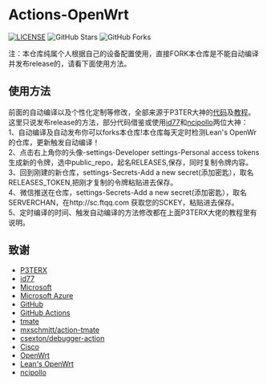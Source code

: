 # Actions-OpenWrt  

[![LICENSE](https://img.shields.io/github/license/mashape/apistatus.svg?style=flat-square&label=LICENSE)](https://github.com/jarod360/Lede-OpenWRT/blob/master/LICENSE)
![GitHub Stars](https://img.shields.io/github/stars/jarod360/Lede-OpenWRT.svg?style=flat-square&label=Stars&logo=github)
![GitHub Forks](https://img.shields.io/github/forks/jarod360/Lede-OpenWRT.svg?style=flat-square&label=Forks&logo=github)

注：本仓库纯属个人根据自己的设备配置使用，直接FORK本仓库是不能自动编译并发布release的，请看下面使用方法。

## 使用方法

前面的自动编译以及个性化定制等修改，全部来源于P3TER大神的[代码](https://github.com/P3TERX/Actions-OpenWrt)及[教程](https://p3terx.com/archives/build-openwrt-with-github-actions.html)。</br>
这里只说发布release的方法，部分代码借鉴或使用[id77](https://github.com/id77/OpenWrt-K2P-firmware)和[ncipollo](https://github.com/ncipollo/release-action)两位大神：</br>
 1、自动编译及自动发布你可以forks本仓库!本仓库每天定时检测Lean's OpenWr的仓库，更新触发自动编译！</br>
 2、点击右上角你的头像-settings-Developer settings-Personal access tokens生成新的令牌，选中public_repo，起名RELEASES,保存，同时复制令牌内容。</br>
 3、回到刚建的新仓库，settings-Secrets-Add a new secret(添加密匙），取名RELEASES_TOKEN,把刚才复制的令牌粘贴进去保存。</br>
 4、微信推送在仓库，settings-Secrets-Add a new secret(添加密匙），取名SERVERCHAN，在http://sc.ftqq.com 获取您的SCKEY，粘贴进去保存。</br>
 5、定时编译的时间、触发自动编译的方法修改都在上面P3TERX大佬的教程里有说明。 </br>
 
## 致谢

- [P3TERX](https://github.com/P3TERX/Actions-OpenWrt)   
- [id77](https://github.com/id77/OpenWrt-K2P-firmware)
- [Microsoft](https://www.microsoft.com)
- [Microsoft Azure](https://azure.microsoft.com)
- [GitHub](https://github.com)
- [GitHub Actions](https://github.com/features/actions)
- [tmate](https://github.com/tmate-io/tmate)
- [mxschmitt/action-tmate](https://github.com/mxschmitt/action-tmate)
- [csexton/debugger-action](https://github.com/csexton/debugger-action)
- [Cisco](https://www.cisco.com/)
- [OpenWrt](https://github.com/openwrt/openwrt)
- [Lean's OpenWrt](https://github.com/coolsnowwolf/lede)
- [ncipollo](https://github.com/ncipollo/release-action)
